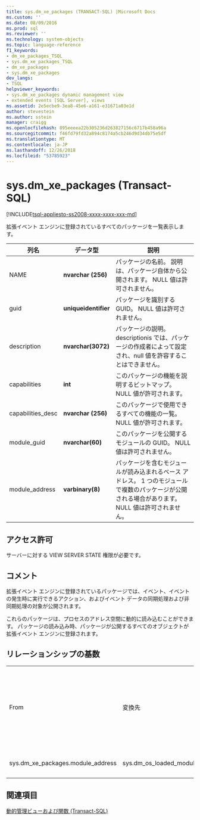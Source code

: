 ```yaml
---
title: sys.dm_xe_packages (TRANSACT-SQL) |Microsoft Docs
ms.custom: ''
ms.date: 08/09/2016
ms.prod: sql
ms.reviewer: ''
ms.technology: system-objects
ms.topic: language-reference
f1_keywords:
- dm_xe_packages_TSQL
- sys.dm_xe_packages_TSQL
- dm_xe_packages
- sys.dm_xe_packages
dev_langs:
- TSQL
helpviewer_keywords:
- sys.dm_xe_packages dynamic management view
- extended events [SQL Server], views
ms.assetid: 2e5ecbe9-3ea8-45e6-a161-e31671a03e1d
author: stevestein
ms.author: sstein
manager: craigg
ms.openlocfilehash: 895eeeea22b305236d263827156c6717b458a96a
ms.sourcegitcommit: f46fd79fd32a894c8174a5cb246d9d34db75e5df
ms.translationtype: MT
ms.contentlocale: ja-JP
ms.lasthandoff: 12/26/2018
ms.locfileid: "53785923"
---
```

# <a name="sysdmxepackages-transact-sql"></a>sys.dm_xe_packages (Transact-SQL)
[!INCLUDE[tsql-appliesto-ss2008-xxxx-xxxx-xxx-md](../../includes/tsql-appliesto-ss2008-xxxx-xxxx-xxx-md.md)]

  拡張イベント エンジンに登録されているすべてのパッケージを一覧表示します。  
  
 
|列名|データ型|説明|  
|-----------------|---------------|-----------------|  
|NAME|**nvarchar (256)**|パッケージの名前。 説明は、パッケージ自体から公開されます。 NULL 値は許可されません。|  
|guid|**uniqueidentifier**|パッケージを識別する GUID。 NULL 値は許可されません。|  
|description|**nvarchar(3072)**|パッケージの説明。 descriptionis では、パッケージの作成者によって設定され、null 値を許容することはできません。|  
|capabilities|**int**|このパッケージの機能を説明するビットマップ。 NULL 値が許可されます。|  
|capabilities_desc|**nvarchar (256)**|このパッケージで使用できるすべての機能の一覧。 NULL 値が許可されます。|  
|module_guid|**nvarchar(60)**|このパッケージを公開するモジュールの GUID。 NULL 値は許可されません。|  
|module_address|**varbinary(8)**|パッケージを含むモジュールが読み込まれるベース アドレス。 1 つのモジュールで複数のパッケージが公開される場合があります。 NULL 値は許可されません。|  
  
## <a name="permissions"></a>アクセス許可  
 サーバーに対する VIEW SERVER STATE 権限が必要です。  
  
## <a name="remarks"></a>コメント  
 拡張イベント エンジンに登録されているパッケージでは、イベント、イベントの発生時に実行できるアクション、およびイベント データの同期処理および非同期処理の対象が公開されます。  
  
 これらのパッケージは、プロセスのアドレス空間に動的に読み込むことができます。 パッケージの読み込み時、パッケージが公開するすべてのオブジェクトが拡張イベント エンジンに登録されます。  
  
## <a name="relationship-cardinalities"></a>リレーションシップの基数  
  
||||  
|-|-|-|  
|From|変換先|リレーションシップ|  
|sys.dm_xe_packages.module_address|sys.dm_os_loaded_modules.base_address|多対一|  
  
## <a name="see-also"></a>関連項目  
 [動的管理ビューおよび関数 &#40;Transact-SQL&#41;](~/relational-databases/system-dynamic-management-views/system-dynamic-management-views.md)  
  
  

